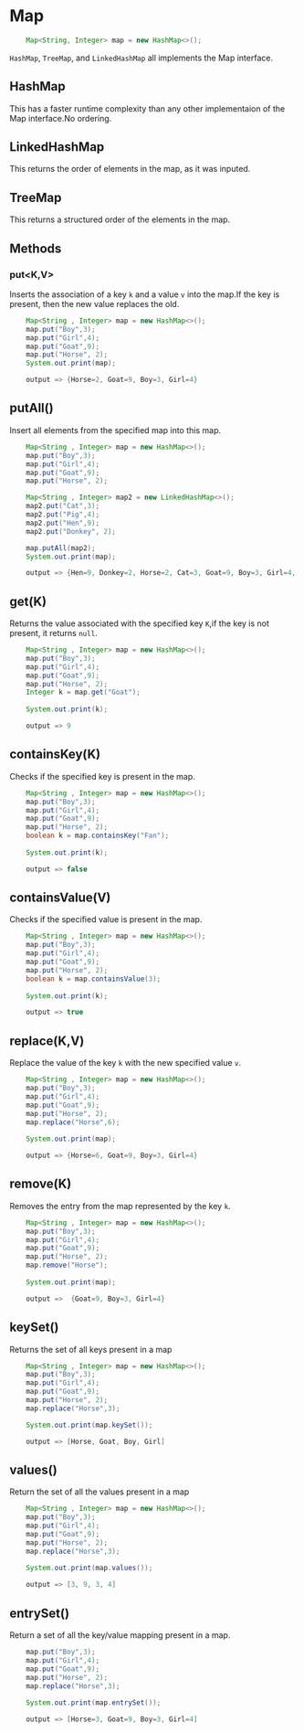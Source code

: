 # Map
```java
    Map<String, Integer> map = new HashMap<>();
```
```HashMap```, ```TreeMap```, and ```LinkedHashMap``` all implements the Map interface.
## HashMap
This has a faster runtime complexity than any other implementaion of the Map interface.No ordering.
## LinkedHashMap
This returns the order of elements in the map, as it was inputed.
## TreeMap
This returns a structured order of the elements in the map.


## Methods
### put<K,V>
Inserts the association of a key ```k``` and a value ```v``` into the map.If the key is present, then the new value replaces the old.
```java
    Map<String , Integer> map = new HashMap<>();
	map.put("Boy",3);
	map.put("Girl",4);
	map.put("Goat",9);
	map.put("Horse", 2);
	System.out.print(map);

    output => {Horse=2, Goat=9, Boy=3, Girl=4}
```
## putAll()
Insert all elements from the specified map into this map.
```java
    Map<String , Integer> map = new HashMap<>();
	map.put("Boy",3);
	map.put("Girl",4);
	map.put("Goat",9);
	map.put("Horse", 2);

	Map<String , Integer> map2 = new LinkedHashMap<>();
	map2.put("Cat",3);
	map2.put("Pig",4);
	map2.put("Hen",9);
	map2.put("Donkey", 2);

	map.putAll(map2);
	System.out.print(map);

    output => {Hen=9, Donkey=2, Horse=2, Cat=3, Goat=9, Boy=3, Girl=4, Pig=4}
```
## get(K)
Returns the value associated with the specified key ```K```,if the key is not present, it returns ```null```.
```java
    Map<String , Integer> map = new HashMap<>();
	map.put("Boy",3);
	map.put("Girl",4);
	map.put("Goat",9);
	map.put("Horse", 2);
	Integer k = map.get("Goat");
	  
	System.out.print(k);

    output => 9
```
## containsKey(K)
Checks if the specified key is present in the map.
```java
	Map<String , Integer> map = new HashMap<>();
	map.put("Boy",3);
	map.put("Girl",4);
	map.put("Goat",9);
	map.put("Horse", 2);
	boolean k = map.containsKey("Fan");
	  
	System.out.print(k);

    output => false
```

## containsValue(V)
Checks if the specified value is present in the map.
```java
	Map<String , Integer> map = new HashMap<>();
	map.put("Boy",3);
	map.put("Girl",4);
	map.put("Goat",9);
	map.put("Horse", 2);
	boolean k = map.containsValue(3);
	  
	System.out.print(k);

    output => true
```

## replace(K,V)
Replace the value of the key ```k``` with the new specified value ```v```.
```java
	Map<String , Integer> map = new HashMap<>();
	map.put("Boy",3);
	map.put("Girl",4);
	map.put("Goat",9);
	map.put("Horse", 2);
	map.replace("Horse",6);
	  
	System.out.print(map);

    output => {Horse=6, Goat=9, Boy=3, Girl=4}
```

## remove(K)
Removes the entry from the map represented by the key ```k```.
```java
	Map<String , Integer> map = new HashMap<>();
	map.put("Boy",3);
	map.put("Girl",4);
	map.put("Goat",9);
	map.put("Horse", 2);
	map.remove("Horse");
	  
	System.out.print(map);

	output =>  {Goat=9, Boy=3, Girl=4}
```

## keySet()
Returns the set of all keys present in a map
```java
	Map<String , Integer> map = new HashMap<>();
	map.put("Boy",3);
	map.put("Girl",4);
	map.put("Goat",9);
	map.put("Horse", 2);
	map.replace("Horse",3);

	System.out.print(map.keySet());

    output => [Horse, Goat, Boy, Girl]
```
## values()
Return the set of all the values present in a map
```java
	Map<String , Integer> map = new HashMap<>();
	map.put("Boy",3);
	map.put("Girl",4);
	map.put("Goat",9);
	map.put("Horse", 2);
	map.replace("Horse",3);
	  
	System.out.print(map.values());

    output => [3, 9, 3, 4]
```
## entrySet()
Return a set of all the key/value mapping present in a map.
```java
	map.put("Boy",3);
	map.put("Girl",4);
	map.put("Goat",9);
	map.put("Horse", 2);
	map.replace("Horse",3);
	  
	System.out.print(map.entrySet());

    output => [Horse=3, Goat=9, Boy=3, Girl=4]
```
